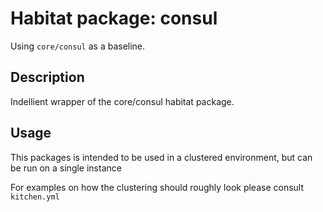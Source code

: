 # Habitat package: consul

Using `core/consul` as a baseline.

## Description

Indellient wrapper of the core/consul habitat package.

## Usage

This packages is intended to be used in a clustered environment, but can be run on a single instance

For examples on how the clustering should roughly look please consult
`kitchen.yml`
